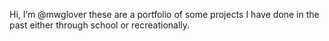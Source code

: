 Hi, I’m @mwglover
these are a portfolio of some projects I have done in the past either through school or recreationally.
<!---
mwglover/mwglover is a ✨ special ✨ repository because its `README.md` (this file) appears on your GitHub profile.
You can click the Preview link to take a look at your changes.
--->
